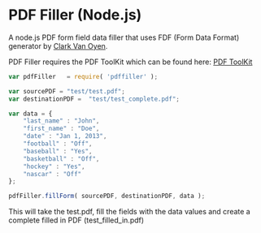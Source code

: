 PDF Filler (Node.js)
======

A node.js PDF form field data filler that uses FDF (Form Data Format) generator by <a target="_blank" href="https://github.com/countable">Clark Van Oyen</a>.

PDF Filler requires the PDF ToolKit which can be found here: <a target="_blank" href="http://www.pdflabs.com/tools/pdftk-the-pdf-toolkit/">PDF ToolKit</a>

````javascript
var pdfFiller   = require( 'pdffiller' );

var sourcePDF = "test/test.pdf";
var destinationPDF =  "test/test_complete.pdf";

var data = {
    "last_name" : "John",
    "first_name" : "Doe",
    "date" : "Jan 1, 2013",
    "football" : "Off",
    "baseball" : "Yes",
    "basketball" : "Off",
    "hockey" : "Yes",
    "nascar" : "Off"
};

pdfFiller.fillForm( sourcePDF, destinationPDF, data );

````

This will take the test.pdf, fill the fields with the data values
and create a complete filled in PDF (test_filled_in.pdf)
